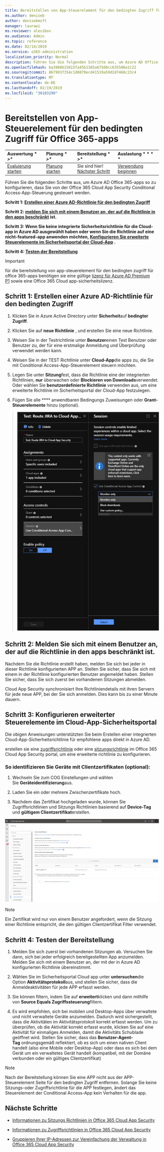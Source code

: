 ```yaml
---
title: Bereitstellen von App-Steuerelement für den bedingten Zugriff für Office 365-apps
ms.author: deniseb
author: denisebmsft
manager: laurawi
ms.reviewer: alesibov
ms.audience: Admin
ms.topic: reference
ms.date: 02/14/2019
ms.service: o365-administration
localization_priority: Normal
description: Führen Sie die folgenden Schritte aus, um Azure AD Office 365-apps so zu konfigurieren, dass Sie von der Office 365 Cloud App Security Conditional Access-App-Steuerung gesteuert werden.
ms.openlocfilehash: ba3980615815fa45b1385a67560cc635506e2c22
ms.sourcegitcommit: 8679937354c1d8870ecd41519a59d2d7468c23c4
ms.translationtype: MT
ms.contentlocale: de-DE
ms.lasthandoff: 02/19/2019
ms.locfileid: "30103290"
---
```

# <a name="deploy-conditional-access-app-control-for-office-365-apps"></a>Bereitstellen von App-Steuerelement für den bedingten Zugriff für Office 365-apps

|Auswertung * *\>**|Planung * *\>**|Bereitstellung * *\>**|Auslastung * * * *|
|:-----|:-----|:-----|:-----|
|[Evaluierung starten](office-365-cas-overview.md) <br/> |[Planung starten](get-ready-for-office-365-cas.md) <br/> |Sie sind hier!  <br/> [Nächster Schritt](ocas-session-policies.md) <br/> |[Verwendung beginnen](utilization-activities-for-ocas.md) <br/> |

Führen Sie die folgenden Schritte aus, um Azure AD Office 365-apps so zu konfigurieren, dass Sie von der Office 365 Cloud App Security Conditional Access-App-Steuerung gesteuert werden.

**Schritt 1: [Erstellen einer Azure AD-Richtlinie für den bedingten Zugriff](#step-1-create-an-azure-ad-conditional-access-test-policy)**

**Schritt 2: [melden Sie sich mit einem Benutzer an, der auf die Richtlinie in den apps beschränkt](#step-2-sign-in-with-a-user-scoped-to-the-policy-in-the-apps) ist.**

**Schritt 3: Wenn Sie keine integrierte Sicherheitsrichtlinie für die Cloud-app in Azure AD ausgewählt haben oder wenn Sie die Richtlinie auf eine nicht-featured-app anwenden möchten, [Konfigurieren Sie erweiterte Steuerelemente im Sicherheitsportal der Cloud-App](#step-3-configure-advanced-controls-in-the-cloud-app-security-portal) .**

**Schritt 4: [Testen der Bereitstellung](#step-4-test-the-deployment)**

> [!IMPORTANT]
> für die bereitstellung von app-steuerelement für den bedingten zugriff für office 365-apps benötigen sie eine gültige [lizenz für Azure AD Premium P1](https://docs.microsoft.com/azure/active-directory/license-users-groups) sowie eine Office 365 Cloud app-sicherheitslizenz.

## <a name="step-1-create-an-azure-ad-conditional-access-test-policy"></a>Schritt 1: Erstellen einer Azure AD-Richtlinie für den bedingten Zugriff 

1. Klicken Sie in Azure Active Directory unter **Sicherheit**auf **bedingter Zugriff**.

2. Klicken Sie auf **neue Richtlinie** , und erstellen Sie eine neue Richtlinie.

3. Weisen Sie in der Testrichtlinie unter **Benutzer**einen Test Benutzer oder Benutzer zu, der für eine erstmalige Anmeldung und Überprüfung verwendet werden kann.

4. Weisen Sie in der TEST Richtlinie unter **Cloud-App**die apps zu, die Sie mit Conditional Access-App-Steuerelement steuern möchten.

5. Legen Sie unter **Sitzung**fest, dass die Richtlinie eine der integrierten Richtlinien, **nur** überwachen oder **Blockieren von Downloads**verwendet. Oder wählen Sie **benutzerdefinierte Richtlinie** verwenden aus, um eine erweiterte Richtlinie im Sicherheitsportal der Cloud-App festzulegen.

6. Fügen Sie alle **** anwendbaren Bedingungs Zuweisungen oder **Grant-Steuerelemente** hinzu (optional).

> ![Bedingter Zugriff durch Azure AD](media/image1.png)

## <a name="step-2-sign-in-with-a-user-scoped-to-the-policy-in-the-apps"></a>Schritt 2: Melden Sie sich mit einem Benutzer an, der auf die Richtlinie in den apps beschränkt ist. 

Nachdem Sie die Richtlinie erstellt haben, melden Sie sich bei jeder in dieser Richtlinie konfigurierten APP an. Stellen Sie sicher, dass Sie sich mit einem in der Richtlinie konfigurierten Benutzer angemeldet haben. Stellen Sie sicher, dass Sie sich zuerst bei vorhandenen Sitzungen abmelden.

Cloud App Security synchronisiert Ihre Richtliniendetails mit ihren Servern für jede neue APP, bei der Sie sich anmelden. Dies kann bis zu einer Minute dauern.

## <a name="step-3-configure-advanced-controls-in-the-cloud-app-security-portal"></a>Schritt 3: Konfigurieren erweiterter Steuerelemente im Cloud-App-Sicherheitsportal 

Die obigen Anweisungen unterstützten Sie beim Erstellen einer integrierten Cloud-App-Sicherheitsrichtlinie für empfohlene apps direkt in Azure AD.

erstellen sie eine [zugriffsrichtlinie](ocas-access-policies.md) oder eine [sitzungsrichtlinie](ocas-session-policies.md) im Office 365 Cloud App Security portal, um eine erweiterte richtlinie zu konfigurieren.

### <a name="to-identify-devices-using-client-certificates-this-is-optional"></a>So identifizieren Sie Geräte mit Clientzertifikaten (optional):

1. Wechseln Sie zum COG Einstellungen und wählen Sie **Geräteidentifizierung**aus.

2. Laden Sie ein oder mehrere Zwischenzertifikate hoch.

3. Nachdem das Zertifikat hochgeladen wurde, können Sie Zugriffsrichtlinien und Sitzungs Richtlinien basierend auf **Device-Tag** und **gültigem Clientzertifikat**erstellen.

![App-Steuerelement-ID für bedingten Zugriff](media/image2.png)

> [!NOTE]
> Ein Zertifikat wird nur von einem Benutzer angefordert, wenn die Sitzung einer Richtlinie entspricht, die den gültigen Clientzertifikat Filter verwendet.
> 
## <a name="step-4-test-the-deployment"></a>Schritt 4: Testen der Bereitstellung 

1. Melden Sie sich zuerst bei vorhandenen Sitzungen ab. Versuchen Sie dann, sich bei jeder erfolgreich bereitgestellten App anzumelden. Melden Sie sich mit einem Benutzer an, der mit der in Azure AD konfigurierten Richtlinie übereinstimmt.

2. Wählen Sie im Sicherheitsportal Cloud app unter **untersuchen**die Option **Aktivitätsprotokoll**aus, und stellen Sie sicher, dass die Anmeldeaktivitäten für jede APP erfasst werden.

3. Sie können filtern, indem Sie auf **erweitert**klicken und dann mithilfe von **Source Equals Zugriffssteuerung**filtern.

4. Es wird empfohlen, sich bei mobilen und Desktop-Apps über verwaltete und nicht verwaltete Geräte anzumelden. Dadurch wird sichergestellt, dass die Aktivitäten im Aktivitätsprotokoll korrekt erfasst werden. Um zu überprüfen, ob die Aktivität korrekt erfasst wurde, klicken Sie auf eine Aktivität für einmaliges Anmelden, damit die Aktivitäts Schublade geöffnet wird. Stellen Sie sicher, dass das **Benutzer-Agent-Tag** ordnungsgemäß reflektiert, ob es sich um einen nativen Client handelt (also eine Mobile oder Desktop-App) oder dass es sich bei dem Gerät um ein verwaltetes Gerät handelt (kompatibel, mit der Domäne verbunden oder ein gültiges Clientzertifikat)

> [!NOTE]
> Nach der Bereitstellung können Sie eine APP nicht aus der APP-Steuerelement Seite für den bedingten Zugriff entfernen. Solange Sie keine Sitzungs-oder Zugriffsrichtlinie für die APP festlegen, ändert das Steuerelement der Conditional Access-App kein Verhalten für die app.

## <a name="next-steps"></a>Nächste Schritte

- [Informationen zu Sitzungs Richtlinien in Office 365 Cloud App Security](ocas-session-policies.md)

- [Informationen zu Zugriffsrichtlinien in Office 365 Cloud App Security](ocas-access-policies.md) 

- [Gruppieren Ihrer IP-Adressen zur Vereinfachung der Verwaltung in Office 365 Cloud App Security](group-your-ip-addresses-in-ocas.md)